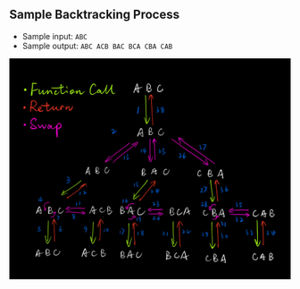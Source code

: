 ## Sample Backtracking Process

- Sample input: `ABC`
- Sample output: `ABC ACB BAC BCA CBA CAB`

![Backtracking Process](46.png)
